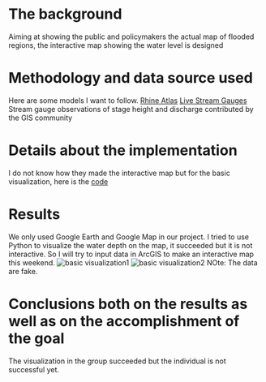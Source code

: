 # The background
Aiming at showing the public and policymakers the actual map of flooded regions, the interactive map showing the water level is designed
# Methodology and data source used
Here are some models I want to follow.
[Rhine Atlas](https://geoportal.bafg.de/karten/rhineatlas/) 
[Live Stream Gauges](https://www.arcgis.com/home/item.html?id=81c5a9f2a2704d54a49042a44eefa5d3) Stream gauge observations of stage height and discharge contributed by the GIS community
# Details about the implementation
I do not know how they made the interactive map but for the basic visualization, here is the [code](https://github.com/be325/GRS35306/blob/main/Visualization.ipynb) 
# Results
We only used Google Earth and Google Map in our project.
I tried to use Python to visualize the water depth on the map, it succeeded but it is not interactive. So I will try to input data in ArcGIS to make an interactive map this weekend.
![basic visualization1](https://github.com/user-attachments/assets/4778db32-b681-4b2f-b21d-c30b88fbf026)
![basic visualization2](https://github.com/user-attachments/assets/ec39cc3c-5fb9-4a91-9f5a-45841a0fe39b)
NOte: The data are fake.
# Conclusions both on the results as well as on the accomplishment of the goal
The visualization in the group succeeded but the individual is not successful yet.
